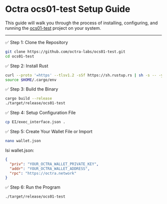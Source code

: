 # Octra ocs01-test Setup Guide

This guide will walk you through the process of installing, configuring, and running the [ocs01-test](https://github.com/octra-labs/ocs01-test.git) project on your system.

---

✅ Step 1: Clone the Repository

```bash
git clone https://github.com/octra-labs/ocs01-test.git
cd ocs01-test
```

✅ Step 2: Install Rust

```bash
curl --proto '=https' --tlsv1.2 -sSf https://sh.rustup.rs | sh -s -- -y
source $HOME/.cargo/env
```

✅ Step 3: Build the Binary

```bash
cargo build --release
./target/release/ocs01-test
```

✅ Step 4: Setup Configuration File

```bash
cp EI/exec_interface.json .
```

✅ Step 5: Create Your Wallet File or Import

```bash
nano wallet.json
```

Isi wallet.json:

```json
{
  "priv": "YOUR_OCTRA_WALLET_PRIVATE_KEY",
  "addr": "YOUR_OCTRA_WALLET_ADDRESS",
  "rpc": "https://octra.network"
}
```

✅ Step 6: Run the Program

```bash
./target/release/ocs01-test
```

